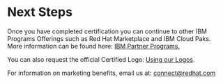 # Next Steps

Once you have completed certification you can continue to other IBM Programs Offerings such as Red Hat Marketplace and IBM Cloud Paks. More information can be found here: [IBM Partner Programs.](https://redhat-connect.gitbook.io/partner-guide-for-red-hat-openshift-and-container/program-on-boarding/ibm-partner-programs) 

You can also request the official Certified Logo: [Using our Logos](https://redhat-connect.gitbook.io/red-hat-partner-connect-general-guide/benefits/using-red-hat-logos). 

For information on marketing benefits, email us at: connect@redhat.com 

